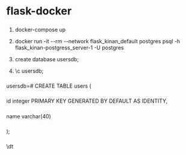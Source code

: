 # flask-docker
#####
1) docker-compose up
   
2) docker run -it --rm --network flask_kinan_default postgres psql -h flask_kinan-postgress_server-1 -U postgres
   
3) create database usersdb;

4) \c usersdb;
#####

##### 
usersdb=# CREATE TABLE users (
##### 
id     integer PRIMARY KEY GENERATED BY DEFAULT AS IDENTITY,
#####
name    varchar(40)
#####
);

#####
\dt
